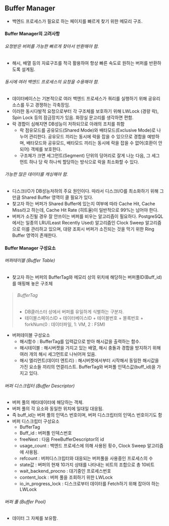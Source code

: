 ## Buffer Manager
- 백엔드 프로세스가 필요로 하는 페이지를 빠르게 찾기 위한 메모리 구조.

#### Buffer Manager의 고려사항
###### 요청받은 버퍼를 가능한 빠르게 찾아서 반환해야 함.
- 해시, 배열 등의 자료구조를 적극 활용하여 항상 빠른 속도로 원하는 버퍼를 반환하도록 설계됨.

###### 동시에 여러 백엔드 프로세스의 요청을 수용해야 함.
- 데이터베이스는 기본적으로 여러 백엔드 프로세스가 쿼리를 실행하기 위해 공유리소스를 두고 경쟁하는 각축장임.
- 이러한 동시다발적 요청으로부터 각 구조체를 보호하기 위해 LWLock (경량 락), Spin Lock 등의 잠금장치가 있음. 화장실 문고리를 생각하면 편함.
- 락 경합이 심해지면 DB성능이 저하되므로 아래의 조치를 취함
  - 락 점유모드를 공유모드(Shared Mode)와 배타모드(Exclusive Mode)로 나누어 관리한다. 공유모드 끼리는 동시에 락을 잡을 수 있으므로 경합을 예방하며, 배타모드와 공유모드, 배타모드 끼리는 동시에 락을 잡을 수 없어(호환이 안되어) 객체를 보호한다.
  - 구조체가 크면 세그먼트(Segment) 단위의 덩어리로 잘게 나눈 다음, 그 세그먼트 하나 당 락 하나씩 할당하는 방식으로 락을 최소화할 수 있다.
  
###### 가능한 많은 데이터를 캐싱해야 함.
- 디스크I/O가 DB성능저하의 주요 원인이다. 따라서 디스크I/O를 최소화하기 위해 그만큼 Shared Buffer 영역이 클 필요가 있다.
- 찾고자 하는 버퍼가 Shared Buffer에 있는지 여부에 따라 Cache Hit, Cache Miss라고 하는데, Cache Hit Rate (히트율)이 일반적으로 99%는 넘어야 한다.
- 버퍼가 소진될 경우 잘 안쓰이는 버퍼를 비우는 알고리즘이 필요하다. PostgreSQL에서는 일종의 LRU(Least Recently Used) 알고리즘인 Clock Sweep 알고리즘으로 이를 관리하고 있으며, 대량 조회시 버퍼가 소진되는 것을 막기 위한 Ring Buffer 영역이 존재한다.

#### Buffer Manager 구성요소
###### 버퍼테이블 (Buffer Table)
- 찾고자 하는 버퍼의 BufferTag와 메모리 상의 위치에 해당하는 버퍼풀ID(Buff_id)를 매핑해 놓은 구조체
> ###### BufferTag
> - DB클러스터 상에서 버퍼를 유일하게 식별하는 구분자.
> - 테이블스페이스ID + 데이터베이스ID + 테이블번호 + 블록번호 + forkNum(0 : 데이터파일, 1: VM, 2 : FSM)
- 버퍼테이블 구성요소
  - 해시함수 : BufferTag를 입력값으로 받아 해시값을 출력하는 함수.
  - 해시테이블 : 해시버켓을 가지고 있는 배열, 해시 충돌과 경합을 방지하기 위해 여러 개의 해시 세그먼트로 나뉘어져 있음.
  - 해시 엘리먼트(데이터 엔트리) : 해시버켓에서부터 시작해서 동일한 해시값을 가진 요소들 끼리의 연결리스트. BufferTag와 버퍼풀 인덱스값(buff_id)을 가지고 있다.
###### 버퍼 디스크립터 (Buffer Descriptor)
- 버퍼 풀의 메타데이터에 해당하는 객체.
- 버퍼 풀의 각 요소와 동일한 위치에 일대일 대응됨.
- 즉 buff_id는 버퍼 풀의 인덱스 번호이며, 버퍼 디스크립터의 인덱스 번호이기도 함
- 버퍼 디스크립터 구성요소
  - BufferTag
  - Buff_id : 버퍼풀 인덱스번호
  - freeNext : 다음 FreeBufferDescriptor의 id
  - usage_count : 백엔드 프로세스에 의해 사용된 횟수, Clock Sweep 알고리즘에 사용됨.
  - refcount : 버퍼디스크립터와 대응되는 버퍼풀을 사용중인 프로세스의 수
  - state값 : 버퍼의 현재 10가지 상태를 나타내는 비트의 조합으로 총 10비트
  - wait_backend_procno : 대기중인 프로세스번호
  - content_lock : 버퍼 풀을 조회하기 위한 LWLock
  - io_in_progress_lock : 디스크로부터 데이터를 Fetch하기 위해 잡아야 하는 LWLock

###### 버퍼 풀 (Buffer Pool)
- 데이터 그 자체를 보유함.
